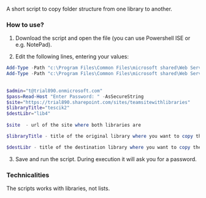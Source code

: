 A short script to copy folder structure from one library to another.

 

### How to use?

1. Download the script and open the file (you can use Powershell ISE or e.g. NotePad).

2. Edit the following lines, entering your values:

```PowerShell
Add-Type -Path "c:\Program Files\Common Files\microsoft shared\Web Server Extensions\16\ISAPI\Microsoft.SharePoint.Client.dll" 
Add-Type -Path "c:\Program Files\Common Files\microsoft shared\Web Server Extensions\16\ISAPI\Microsoft.SharePoint.Client.Runtime.dll"  
 
 
$admin="t@trial890.onmicrosoft.com" 
$pass=Read-Host "Enter Password: " -AsSecureString 
$site="https://trial890.sharepoint.com/sites/teamsitewithlibraries" 
$libraryTitle="tescik2" 
$destLibr="lib4"
 
$site  - url of the site where both libraries are

$libraryTitle - title of the original library where you want to copy the structure FROM

$destLibr - title of the destination library where you want to copy the structure TO
```
 
3. Save and run the script. During execution it will ask you for a password.

 

 

 

 

### Technicalities

The scripts works with libraries, not lists.
